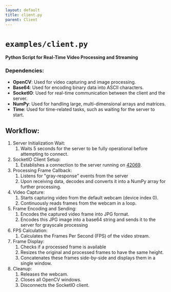 ```yaml
---
layout: default
title: client.py
parent: Client
---
```


# `examples/client.py`

**Python Script for Real-Time Video Processing and Streaming**

### Dependencies:
- **OpenCV**: Used for video capturing and image processing.
- **Base64**: Used for encoding binary data into ASCII characters.
- **SocketIO**: Used for real-time communication between the client and the server.
- **NumPy**: Used for handling large, multi-dimensional arrays and matrices.
- **Time**: Used for time-related tasks, such as waiting for the server to start.

## Workflow:
1. Server Initialization Wait:
   1. Waits 5 seconds for the server to be fully operational before attempting to connect.
2. SocketIO Client Setup:
   1. Establishes a connection to the server running on [42069](http://localhost:42069).
3. Processing Frame Callback:
   1. Listens for "gray-response" events from the server
   2. Upon receiving data, decodes and converts it into a NumPy array for further processing.
4. Video Capture:
   1. Starts capturing video from the default webcam (device index 0).
   2. Continuously reads frames from the webcam in a loop.
5. Frame Encoding and Sending:
   1. Encodes the captured video frame into JPG format.
   2. Encodes this JPG image into a base64 string and sends it to the server for grayscale processing
6. FPS Calculation:
   1. Calculates the Frames Per Second (FPS) of the video stream.
7. Frame Display:
   1. Checks if a processed frame is available
   2. Resizes the original and processed frames to have the same height.
   3. Concatenates these frames side-by-side and displays them in a single window.
8. Cleanup:
    1. Releases the webcam.
    2. Closes all OpenCV windows.
    3. Disconnects the SocketIO client.
